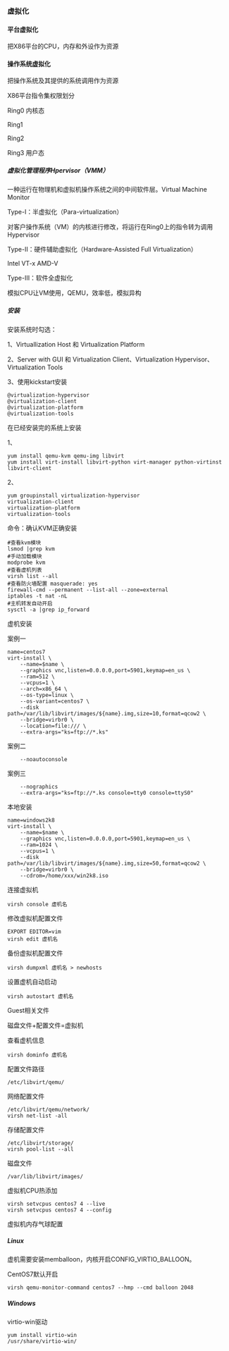 ### 虚拟化

#### 平台虚拟化

把X86平台的CPU，内存和外设作为资源

#### 操作系统虚拟化

把操作系统及其提供的系统调用作为资源



X86平台指令集权限划分

Ring0	内核态

Ring1

Ring2

Ring3	用户态



##### 虚拟化管理程序Hpervisor（VMM）

一种运行在物理机和虚拟机操作系统之间的中间软件层。Virtual Machine Monitor



Type-I：半虚拟化（Para-virtualization）

对客户操作系统（VM）的内核进行修改，将运行在Ring0上的指令转为调用Hypervisor

Type-II：硬件辅助虚拟化（Hardware-Assisted Full Virtualization）

Intel VT-x AMD-V

Type-III：软件全虚拟化

模拟CPU让VM使用，QEMU，效率低，模拟异构



##### 安装

安装系统时勾选：

1、Virtuallization Host 和 Virtualization Platform

2、Server with GUI 和 Virtualization Client、Virtualization Hypervisor、Virtualization Tools

3、使用kickstart安装

```
@virtualization-hypervisor
@virtualization-client
@virtualization-platform
@virtualization-tools
```



在已经安装完的系统上安装

1、

```shell
yum install qemu-kvm qemu-img libvirt
yum install virt-install libvirt-python virt-manager python-virtinst libvirt-client
```

2、

```shell
yum groupinstall virtualization-hypervisor
virtualization-client
virtualization-platform
virtualization-tools
```









命令：确认KVM正确安装

```shell
#查看kvm模块
lsmod |grep kvm
#手动加载模块
modprobe kvm
#查看虚机列表
virsh list --all
#查看防火墙配置 masquerade: yes
firewall-cmd --permanent --list-all --zone=external
iptables -t nat -nL
#主机转发自动开启
sysctl -a |grep ip_forward

```



虚机安装

案例一

```shell
name=centos7
virt-install \
	--name=$name \
	--graphics vnc,listen=0.0.0.0,port=5901,keymap=en_us \
	--ram=512 \
	--vcpus=1 \
	--arch=x86_64 \
	--os-type=linux \
	--os-variant=centos7 \
	--disk path=/var/lib/libvirt/images/${name}.img,size=10,format=qcow2 \
	--bridge=virbr0 \
	--location=file:/// \
	--extra-args="ks=ftp://*.ks"
```

案例二

```shell
	--noautoconsole
```

案例三

```shell
	--nographics
	--extra-args="ks=ftp://*.ks console=tty0 console=ttyS0"
```

本地安装

```shell
name=windows2k8
virt-install \
	--name=$name \
	--graphics vnc,listen=0.0.0.0,port=5901,keymap=en_us \
	--ram=1024 \
	--vcpus=1 \
	--disk path=/var/lib/libvirt/images/${name}.img,size=50,format=qcow2 \
	--bridge=virbr0 \
	--cdrom=/home/xxx/win2k8.iso
```



连接虚拟机

```shell
virsh console 虚机名
```

修改虚拟机配置文件

```
EXPORT EDITOR=vim
virsh edit 虚机名
```

备份虚拟机配置文件

```
virsh dumpxml 虚机名 > newhosts
```

设置虚机自动启动

```
virsh autostart 虚机名
```



Guest相关文件

磁盘文件+配置文件=虚拟机

查看虚机信息

```shell
virsh dominfo 虚机名
```

配置文件路径

```
/etc/libvirt/qemu/
```

网络配置文件

```shell
/etc/libvirt/qemu/network/
virsh net-list -all
```

存储配置文件

```shell
/etc/libvirt/storage/
virsh pool-list --all
```

磁盘文件

```
/var/lib/libvirt/images/
```



虚拟机CPU热添加

```shell
virsh setvcpus centos7 4 --live
virsh setvcpus centos7 4 --config
```

虚拟机内存气球配置

##### Linux

虚机需要安装memballoon，内核开启CONFIG_VIRTIO_BALLOON。

CentOS7默认开启

```shell
virsh qemu-monitor-command centos7 --hmp --cmd balloon 2048
```

##### Windows

virtio-win驱动

```shell
yum install virtio-win
/usr/share/virtio-win/
```




